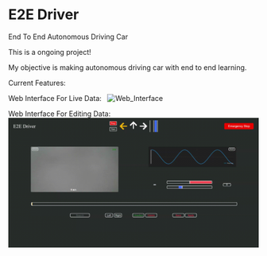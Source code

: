 # E2E Driver
End To End Autonomous Driving Car

This is a ongoing project!

My objective is making autonomous driving car with end to end learning.


Current Features:
&nbsp;

Web Interface For Live Data:
&nbsp;
<img src="https://github.com/Mekala02/e2e-driver/blob/main/docs/web_interface.gif" title="Web_Interface" alt="Web_Interface"/>&nbsp;

Web Interface For Editing Data:
&nbsp;
<img src="https://github.com/Mekala02/e2e-driver/blob/main/docs/data_edit_web_interface.gif" title="Data_Edit_Web_Interface" alt="Data_Edit_Web_Interface"/>&nbsp;
